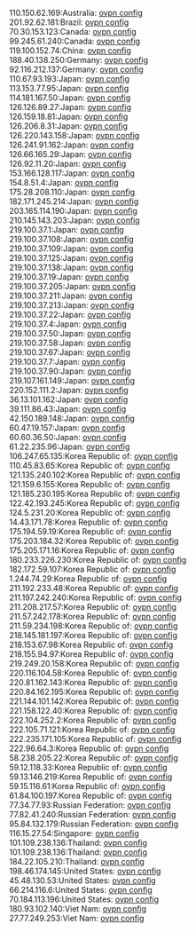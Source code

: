 110.150.62.169:Australia: [ovpn config](vpn/110_150_62_169.ovpn)  
201.92.62.181:Brazil: [ovpn config](vpn/201_92_62_181.ovpn)  
70.30.153.123:Canada: [ovpn config](vpn/70_30_153_123.ovpn)  
99.245.61.240:Canada: [ovpn config](vpn/99_245_61_240.ovpn)  
119.100.152.74:China: [ovpn config](vpn/119_100_152_74.ovpn)  
188.40.138.250:Germany: [ovpn config](vpn/188_40_138_250.ovpn)  
92.116.212.137:Germany: [ovpn config](vpn/92_116_212_137.ovpn)  
110.67.93.193:Japan: [ovpn config](vpn/110_67_93_193.ovpn)  
113.153.77.95:Japan: [ovpn config](vpn/113_153_77_95.ovpn)  
114.181.167.50:Japan: [ovpn config](vpn/114_181_167_50.ovpn)  
126.126.89.27:Japan: [ovpn config](vpn/126_126_89_27.ovpn)  
126.159.18.81:Japan: [ovpn config](vpn/126_159_18_81.ovpn)  
126.206.8.31:Japan: [ovpn config](vpn/126_206_8_31.ovpn)  
126.220.143.158:Japan: [ovpn config](vpn/126_220_143_158.ovpn)  
126.241.91.162:Japan: [ovpn config](vpn/126_241_91_162.ovpn)  
126.66.165.29:Japan: [ovpn config](vpn/126_66_165_29.ovpn)  
126.92.11.20:Japan: [ovpn config](vpn/126_92_11_20.ovpn)  
153.166.128.117:Japan: [ovpn config](vpn/153_166_128_117.ovpn)  
154.8.51.4:Japan: [ovpn config](vpn/154_8_51_4.ovpn)  
175.28.208.110:Japan: [ovpn config](vpn/175_28_208_110.ovpn)  
182.171.245.214:Japan: [ovpn config](vpn/182_171_245_214.ovpn)  
203.165.114.190:Japan: [ovpn config](vpn/203_165_114_190.ovpn)  
210.145.143.203:Japan: [ovpn config](vpn/210_145_143_203.ovpn)  
219.100.37.1:Japan: [ovpn config](vpn/219_100_37_1.ovpn)  
219.100.37.108:Japan: [ovpn config](vpn/219_100_37_108.ovpn)  
219.100.37.109:Japan: [ovpn config](vpn/219_100_37_109.ovpn)  
219.100.37.125:Japan: [ovpn config](vpn/219_100_37_125.ovpn)  
219.100.37.138:Japan: [ovpn config](vpn/219_100_37_138.ovpn)  
219.100.37.19:Japan: [ovpn config](vpn/219_100_37_19.ovpn)  
219.100.37.205:Japan: [ovpn config](vpn/219_100_37_205.ovpn)  
219.100.37.211:Japan: [ovpn config](vpn/219_100_37_211.ovpn)  
219.100.37.213:Japan: [ovpn config](vpn/219_100_37_213.ovpn)  
219.100.37.22:Japan: [ovpn config](vpn/219_100_37_22.ovpn)  
219.100.37.4:Japan: [ovpn config](vpn/219_100_37_4.ovpn)  
219.100.37.50:Japan: [ovpn config](vpn/219_100_37_50.ovpn)  
219.100.37.58:Japan: [ovpn config](vpn/219_100_37_58.ovpn)  
219.100.37.67:Japan: [ovpn config](vpn/219_100_37_67.ovpn)  
219.100.37.7:Japan: [ovpn config](vpn/219_100_37_7.ovpn)  
219.100.37.90:Japan: [ovpn config](vpn/219_100_37_90.ovpn)  
219.107.161.149:Japan: [ovpn config](vpn/219_107_161_149.ovpn)  
220.152.111.2:Japan: [ovpn config](vpn/220_152_111_2.ovpn)  
36.13.101.162:Japan: [ovpn config](vpn/36_13_101_162.ovpn)  
39.111.86.43:Japan: [ovpn config](vpn/39_111_86_43.ovpn)  
42.150.189.148:Japan: [ovpn config](vpn/42_150_189_148.ovpn)  
60.47.19.157:Japan: [ovpn config](vpn/60_47_19_157.ovpn)  
60.60.36.50:Japan: [ovpn config](vpn/60_60_36_50.ovpn)  
61.22.235.96:Japan: [ovpn config](vpn/61_22_235_96.ovpn)  
106.247.65.135:Korea Republic of: [ovpn config](vpn/106_247_65_135.ovpn)  
110.45.83.65:Korea Republic of: [ovpn config](vpn/110_45_83_65.ovpn)  
121.135.240.102:Korea Republic of: [ovpn config](vpn/121_135_240_102.ovpn)  
121.159.6.155:Korea Republic of: [ovpn config](vpn/121_159_6_155.ovpn)  
121.185.230.195:Korea Republic of: [ovpn config](vpn/121_185_230_195.ovpn)  
122.42.193.245:Korea Republic of: [ovpn config](vpn/122_42_193_245.ovpn)  
124.5.231.20:Korea Republic of: [ovpn config](vpn/124_5_231_20.ovpn)  
14.43.171.78:Korea Republic of: [ovpn config](vpn/14_43_171_78.ovpn)  
175.194.59.19:Korea Republic of: [ovpn config](vpn/175_194_59_19.ovpn)  
175.203.184.32:Korea Republic of: [ovpn config](vpn/175_203_184_32.ovpn)  
175.205.171.16:Korea Republic of: [ovpn config](vpn/175_205_171_16.ovpn)  
180.233.226.230:Korea Republic of: [ovpn config](vpn/180_233_226_230.ovpn)  
182.172.59.107:Korea Republic of: [ovpn config](vpn/182_172_59_107.ovpn)  
1.244.74.29:Korea Republic of: [ovpn config](vpn/1_244_74_29.ovpn)  
211.192.233.48:Korea Republic of: [ovpn config](vpn/211_192_233_48.ovpn)  
211.197.242.240:Korea Republic of: [ovpn config](vpn/211_197_242_240.ovpn)  
211.208.217.57:Korea Republic of: [ovpn config](vpn/211_208_217_57.ovpn)  
211.57.242.178:Korea Republic of: [ovpn config](vpn/211_57_242_178.ovpn)  
211.59.234.198:Korea Republic of: [ovpn config](vpn/211_59_234_198.ovpn)  
218.145.181.197:Korea Republic of: [ovpn config](vpn/218_145_181_197.ovpn)  
218.153.67.98:Korea Republic of: [ovpn config](vpn/218_153_67_98.ovpn)  
218.155.94.97:Korea Republic of: [ovpn config](vpn/218_155_94_97.ovpn)  
219.249.20.158:Korea Republic of: [ovpn config](vpn/219_249_20_158.ovpn)  
220.116.104.58:Korea Republic of: [ovpn config](vpn/220_116_104_58.ovpn)  
220.81.162.143:Korea Republic of: [ovpn config](vpn/220_81_162_143.ovpn)  
220.84.162.195:Korea Republic of: [ovpn config](vpn/220_84_162_195.ovpn)  
221.144.101.142:Korea Republic of: [ovpn config](vpn/221_144_101_142.ovpn)  
221.158.122.40:Korea Republic of: [ovpn config](vpn/221_158_122_40.ovpn)  
222.104.252.2:Korea Republic of: [ovpn config](vpn/222_104_252_2.ovpn)  
222.105.71.121:Korea Republic of: [ovpn config](vpn/222_105_71_121.ovpn)  
222.235.171.105:Korea Republic of: [ovpn config](vpn/222_235_171_105.ovpn)  
222.96.64.3:Korea Republic of: [ovpn config](vpn/222_96_64_3.ovpn)  
58.238.205.22:Korea Republic of: [ovpn config](vpn/58_238_205_22.ovpn)  
59.12.118.33:Korea Republic of: [ovpn config](vpn/59_12_118_33.ovpn)  
59.13.146.219:Korea Republic of: [ovpn config](vpn/59_13_146_219.ovpn)  
59.15.116.61:Korea Republic of: [ovpn config](vpn/59_15_116_61.ovpn)  
61.84.100.197:Korea Republic of: [ovpn config](vpn/61_84_100_197.ovpn)  
77.34.77.93:Russian Federation: [ovpn config](vpn/77_34_77_93.ovpn)  
77.82.41.240:Russian Federation: [ovpn config](vpn/77_82_41_240.ovpn)  
95.84.132.179:Russian Federation: [ovpn config](vpn/95_84_132_179.ovpn)  
116.15.27.54:Singapore: [ovpn config](vpn/116_15_27_54.ovpn)  
101.109.238.136:Thailand: [ovpn config](vpn/101_109_238_136.ovpn)  
101.109.238.136:Thailand: [ovpn config](vpn/101_109_238_136.ovpn)  
184.22.105.210:Thailand: [ovpn config](vpn/184_22_105_210.ovpn)  
198.46.174.145:United States: [ovpn config](vpn/198_46_174_145.ovpn)  
45.48.130.53:United States: [ovpn config](vpn/45_48_130_53.ovpn)  
66.214.116.6:United States: [ovpn config](vpn/66_214_116_6.ovpn)  
70.184.113.196:United States: [ovpn config](vpn/70_184_113_196.ovpn)  
180.93.102.140:Viet Nam: [ovpn config](vpn/180_93_102_140.ovpn)  
27.77.249.253:Viet Nam: [ovpn config](vpn/27_77_249_253.ovpn)  
